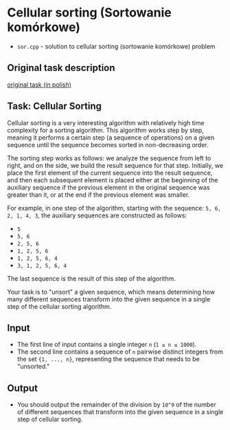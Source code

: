 # Cellular sorting (Sortowanie komórkowe)
- `sor.cpp` - solution to cellular sorting (sortowanie komórkowe) problem

## Original task description
[original task (in polish)](./sor.pdf)

## Task: Cellular Sorting

Cellular sorting is a very interesting algorithm with relatively high time complexity for a sorting algorithm. This algorithm works step by step, meaning it performs a certain step (a sequence of operations) on a given sequence until the sequence becomes sorted in non-decreasing order.

The sorting step works as follows: we analyze the sequence from left to right, and on the side, we build the result sequence for that step. Initially, we place the first element of the current sequence into the result sequence, and then each subsequent element is placed either at the beginning of the auxiliary sequence if the previous element in the original sequence was greater than it, or at the end if the previous element was smaller.

For example, in one step of the algorithm, starting with the sequence: `5, 6, 2, 1, 4, 3`, the auxiliary sequences are constructed as follows:

- `5`
- `5, 6`
- `2, 5, 6`
- `1, 2, 5, 6`
- `1, 2, 5, 6, 4`
- `3, 1, 2, 5, 6, 4`

The last sequence is the result of this step of the algorithm.

Your task is to "unsort" a given sequence, which means determining how many different sequences transform into the given sequence in a single step of the cellular sorting algorithm.

## Input

- The first line of input contains a single integer `n` (`1 ≤ n ≤ 1000`).
- The second line contains a sequence of `n` pairwise distinct integers from the set `{1, ..., n}`, representing the sequence that needs to be "unsorted."

## Output

- You should output the remainder of the division by `10^9` of the number of different sequences that transform into the given sequence in a single step of cellular sorting.
